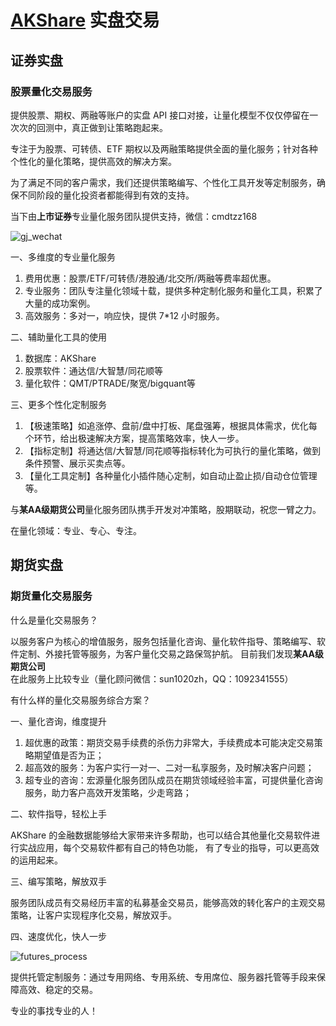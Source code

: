 # [AKShare](https://github.com/akfamily/akshare) 实盘交易

## 证券实盘

### 股票量化交易服务

提供股票、期权、两融等账户的实盘 API 接口对接，让量化模型不仅仅停留在一次次的回测中，真正做到让策略跑起来。

专注于为股票、可转债、ETF 期权以及两融策略提供全面的量化服务；针对各种个性化的量化策略，提供高效的解决方案。

为了满足不同的客户需求，我们还提供策略编写、个性化工具开发等定制服务，确保不同阶段的量化投资者都能得到有效的支持。

当下由**上市证券**专业量化服务团队提供支持，微信：cmdtzz168

![gj_wechat](https://jfds-1252952517.cos.ap-chengdu.myqcloud.com/akshare/ad/gj_wechat.png)

一、多维度的专业量化服务

1. 费用优惠：股票/ETF/可转债/港股通/北交所/两融等费率超优惠。
2. 专业服务：团队专注量化领域十载，提供多种定制化服务和量化工具，积累了大量的成功案例。
3. 高效服务：多对一，响应快，提供 7*12 小时服务。

二、辅助量化工具的使用

1. 数据库：AKShare
2. 股票软件：通达信/大智慧/同花顺等
3. 量化软件：QMT/PTRADE/聚宽/bigquant等

三、更多个性化定制服务

1. 【极速策略】如追涨停、盘前/盘中打板、尾盘强筹，根据具体需求，优化每个环节，给出极速解决方案，提高策略效率，快人一步。
2. 【指标定制】将通达信/大智慧/同花顺等指标转化为可执行的量化策略，做到条件预警、展示买卖点等。
3. 【量化工具定制】各种量化小插件随心定制，如自动止盈止损/自动仓位管理等。

与**某AA级期货公司**量化服务团队携手开发对冲策略，股期联动，祝您一臂之力。

在量化领域：专业、专心、专注。

## 期货实盘

### 期货量化交易服务

什么是量化交易服务？

以服务客户为核心的增值服务，服务包括量化咨询、量化软件指导、策略编写、软件定制、外接托管等服务，为客户量化交易之路保驾护航。
目前我们发现**某AA级期货公司**在此服务上比较专业（量化顾问微信：sun1020zh，QQ：1092341555）

有什么样的量化交易服务综合方案？

一、量化咨询，维度提升

1. 超优惠的政策：期货交易手续费的杀伤力非常大，手续费成本可能决定交易策略期望值是否为正；
2. 超高效的服务：为客户实行一对一、二对一私享服务，及时解决客户问题；
3. 超专业的咨询：宏源量化服务团队成员在期货领域经验丰富，可提供量化咨询服务，助力客户高效开发策略，少走弯路；

二、软件指导，轻松上手

AKShare 的金融数据能够给大家带来许多帮助，也可以结合其他量化交易软件进行实战应用，每个交易软件都有自己的特色功能，
有了专业的指导，可以更高效的运用起来。

三、编写策略，解放双手

服务团队成员有交易经历丰富的私募基金交易员，能够高效的转化客户的主观交易策略，让客户实现程序化交易，解放双手。

四、速度优化，快人一步

![futures_process](https://jfds-1252952517.cos.ap-chengdu.myqcloud.com/akshare/ad/futures_process.png)

提供托管定制服务：通过专用网络、专用系统、专用席位、服务器托管等手段来保障高效、稳定的交易。

专业的事找专业的人！
